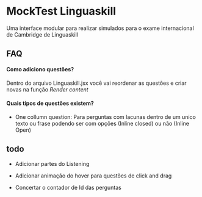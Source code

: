 
# MockTest Linguaskill

Uma interface modular para realizar simulados para o exame internacional de Cambridge de Linguaskill



## FAQ

#### Como adiciono questões?

Dentro do arquivo Linguaskill.jsx você vai reordenar as questões e criar novas na função *Render content*

#### Quais tipos de questões existem?

- One collumn question: Para perguntas com lacunas dentro de um unico texto ou frase podendo ser com opções (Inline closed) ou não (Inline Open)


## todo

- Adicionar partes do Listening

- Adicionar animação do hover para questões de click and drag

- Concertar o contador de Id das perguntas